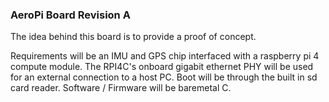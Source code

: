 ### AeroPi Board Revision A

The idea behind this board is to provide a proof of concept. 

Requirements will be an IMU and GPS chip interfaced with a raspberry pi 4 compute module. 
The RPI4C's onboard gigabit ethernet PHY will be used for an external connection to a host PC.
Boot will be through the built in sd card reader. 
Software / Firmware will be baremetal C. 
